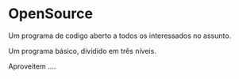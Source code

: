 # OpenSource

Um programa de codigo aberto a todos os interessados ​​no assunto.

Um programa básico, dividido em três níveis.

Aproveitem ....

